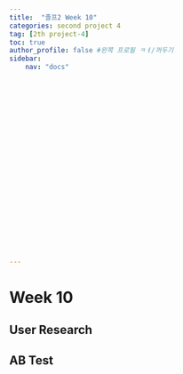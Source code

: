 ```yaml
---
title:  "졸프2 Week 10"
categories: second project 4
tag: [2th project-4]
toc: true
author_profile: false #왼쪽 프로필 ㅋㅕ/꺼두기
sidebar:
    nav: "docs"
























---
```


# Week 10

## User Research 

## AB Test